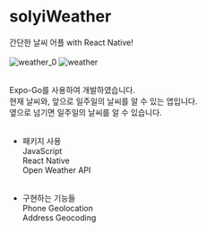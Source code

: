 # solyiWeather
간단한 날씨 어플 with React Native!</br></br>
![weather_0](https://user-images.githubusercontent.com/89246392/144341079-4444a127-dedb-450b-a7ad-683f81c6be0d.gif)
![weather](https://user-images.githubusercontent.com/89246392/144341094-3e91a765-1e0c-4f35-b610-5d41bf7338b2.gif)

</br>Expo-Go를 사용하여 개발하였습니다.</br>
현재 날씨와, 앞으로 일주일의 날씨를 알 수 있는 앱입니다.</br>
옆으로 넘기면 일주일의 날씨를 알 수 있습니다.</br></br>

- 패키지 사용</br>
JavaScript</br>
React Native</br>
Open Weather API</br></br>


- 구현하는 기능들</br>
Phone Geolocation</br>
Address Geocoding</br>
